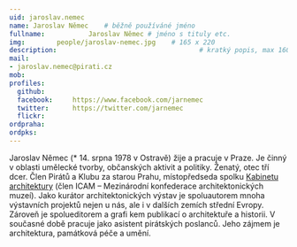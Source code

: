 ```yaml
---
uid: jaroslav.nemec
name: Jaroslav Němec  	# běžně používáné jméno
fullname: 			Jaroslav Němec # jméno s tituly etc.
img: 		people/jaroslav-nemec.jpg    # 165 x 220
description:            	        			# kratký popis, max 160 znaků
mail:
- jaroslav.nemec@pirati.cz
mob:			  
profiles:
  github:     
  facebook: 	https://www.facebook.com/jarnemec
  twitter: 		https://twitter.com/jarnemec	
  flickr:
ordpraha: 
ordpks: 
---
```


Jaroslav Němec (* 14. srpna 1978 v Ostravě) žije a pracuje v Praze. Je činný v oblasti umělecké tvorby, občanských aktivit a politiky. Ženatý, otec tří dcer. Člen Pirátů a Klubu za starou Prahu, místopředseda spolku [Kabinetu architektury](kabinetarchitektury.cz) (člen ICAM – Mezinárodní konfederace architektonických muzeí). Jako kurátor architektonických výstav je spoluautorem mnoha výstavních projektů nejen u nás, ale i v dalších zemích střední Evropy. Zároveň je spolueditorem a grafi kem publikací o architektuře a historii. V současné době pracuje jako asistent pirátských poslanců. Jeho zájmem je architektura, památková péče a umění.
